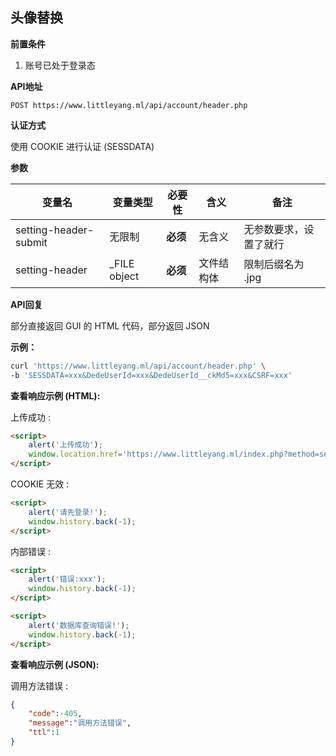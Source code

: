## 头像替换

**前置条件**

1. 账号已处于登录态



**API地址**

```
POST https://www.littleyang.ml/api/account/header.php
```



**认证方式**

使用 COOKIE 进行认证 (SESSDATA)



**参数**

| 变量名                | 变量类型     | 必要性   | 含义       | 备注                   |
| --------------------- | ------------ | -------- | ---------- | ---------------------- |
| setting-header-submit | 无限制       | **必须** | 无含义     | 无参数要求，设置了就行 |
| setting-header        | _FILE object | **必须** | 文件结构体 | 限制后缀名为 .jpg      |



**API回复**

部分直接返回 GUI 的 HTML 代码，部分返回 JSON



**示例：**

```bash
curl 'https://www.littleyang.ml/api/account/header.php' \
-b 'SESSDATA=xxx&DedeUserId=xxx&DedeUserId__ckMd5=xxx&CSRF=xxx'
```



**查看响应示例 (HTML):**

上传成功 :

```html
<script>
    alert('上传成功');
    window.location.href='https://www.littleyang.ml/index.php?method=setting';
</script>
```

COOKIE 无效 :

```html
<script>
    alert('请先登录!');
    window.history.back(-1);
</script>
```

内部错误 :

```html
<script>
    alert('错误:xxx');
    window.history.back(-1);
</script>
```

```html
<script>
    alert('数据库查询错误!');
    window.history.back(-1);
</script>
```



**查看响应示例 (JSON):**

调用方法错误 :

```json
{
    "code":-405,
    "message":"调用方法错误",
    "ttl":1
}
```

